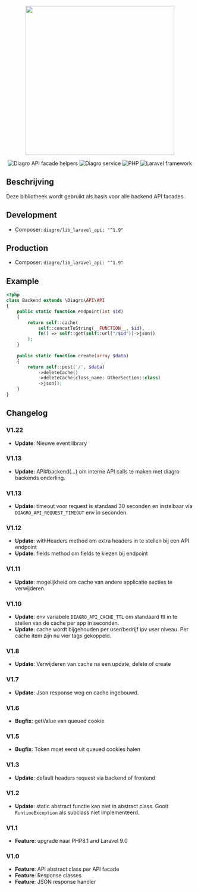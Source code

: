<p align="center"><a href="https://www.diagro.be" target="_blank"><img src="https://diagro.be/assets/img/diagro-logo.svg" width="400"></a></p>

<p align="center">
<img src="https://img.shields.io/badge/project-lib_laravel_api-yellowgreen" alt="Diagro API facade helpers">
<img src="https://img.shields.io/badge/type-library-informational" alt="Diagro service">
<img src="https://img.shields.io/badge/php-8.1-blueviolet" alt="PHP">
<img src="https://img.shields.io/badge/laravel-9.0-red" alt="Laravel framework">
</p>

## Beschrijving

Deze bibliotheek wordt gebruikt als basis voor alle backend API facades. 

## Development

* Composer: `diagro/lib_laravel_api: "^1.9"`

## Production

* Composer: `diagro/lib_laravel_api: "^1.9"`

## Example

```php
<?php
class Backend extends \Diagro\API\API
{
    public static function endpoint(int $id)
    {
        return self::cache(
            self::concatToString(__FUNCTION__, $id),
            fn() => self::get(self::url("/$id"))->json()
        );
    }
    
    public static function create(array $data)
    {
        return self::post('/', $data)
            ->deleteCache()
            ->deleteCache(class_name: OtherSection::class)
            ->json();
    }
}
```

## Changelog

### V1.22

* **Update**: Nieuwe event library

### V1.13

* **Update**: API#backend(...) om interne API calls te maken met diagro backends onderling.

### V1.13

* **Update**: timeout voor request is standaad 30 seconden en instelbaar via `DIAGRO_API_REQUEST_TIMEOUT` env in seconden.

### V1.12

* **Update**: withHeaders method om extra headers in te stellen bij een API endpoint
* **Update**: fields method om fields te kiezen bij endpoint

### V1.11

* **Update**: mogelijkheid om cache van andere applicatie secties te verwijderen.

### V1.10

* **Update**: env variabele `DIAGRO_API_CACHE_TTL` om standaard ttl in te stellen van de cache per app in seconden.
* **Update**: cache wordt bijgehouden per user/bedrijf ipv user niveau. Per cache item zijn nu vier tags gekoppeld.

### V1.8

* **Update**: Verwijderen van cache na een update, delete of create

### V1.7

* **Update**: Json response weg en cache ingebouwd.

### V1.6
* **Bugfix**: getValue van queued cookie

### V1.5
* **Bugfix**: Token moet eerst uit queued cookies halen

### V1.3
* **Update**: default headers request via backend of frontend

### V1.2
* **Update**: static abstract functie kan niet in abstract class. Gooit `RuntimeException` als subclass niet implementeerd.

### V1.1
* **Feature**: upgrade naar PHP8.1 and Laravel 9.0

### V1.0

* **Feature**: API abstract class per API facade
* **Feature**: Response classes
* **Feature**: JSON response handler
